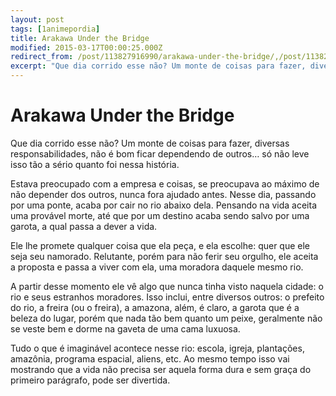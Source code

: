 ```yaml
---
layout: post
tags: [1animepordia]
title: Arakawa Under the Bridge
modified: 2015-03-17T00:00:25.000Z
redirect_from: /post/113827916990/arakawa-under-the-bridge/,/post/113827916990/
excerpt: "Que dia corrido esse não? Um monte de coisas para fazer, diversas responsabilidades, não é bom ficar dependendo de outros… só não leve isso tão a sério quanto foi nessa história."
---
```


Arakawa Under the Bridge
========================

Que dia corrido esse não? Um monte de coisas para fazer, diversas
responsabilidades, não é bom ficar dependendo de outros… só não leve
isso tão a sério quanto foi nessa história.

Estava preocupado com a empresa e coisas, se preocupava ao máximo de não
depender dos outros, nunca fora ajudado antes. Nesse dia, passando por
uma ponte, acaba por cair no rio abaixo dela. Pensando na vida aceita
uma provável morte, até que por um destino acaba sendo salvo por uma
garota, a qual passa a dever a vida.

Ele lhe promete qualquer coisa que ela peça, e ela escolhe: quer que ele
seja seu namorado. Relutante, porém para não ferir seu orgulho, ele
aceita a proposta e passa a viver com ela, uma moradora daquele mesmo
rio.

A partir desse momento ele vê algo que nunca tinha visto naquela cidade:
o rio e seus estranhos moradores. Isso inclui, entre diversos outros: o
prefeito do rio, a freira (ou o freira), a amazona, além, é claro, a
garota que é a beleza do lugar, porém que nada tão bem quanto um peixe,
geralmente não se veste bem e dorme na gaveta de uma cama luxuosa.

Tudo o que é imaginável acontece nesse rio: escola, igreja, plantações,
amazônia, programa espacial, aliens, etc. Ao mesmo tempo isso vai
mostrando que a vida não precisa ser aquela forma dura e sem graça do
primeiro parágrafo, pode ser divertida.


